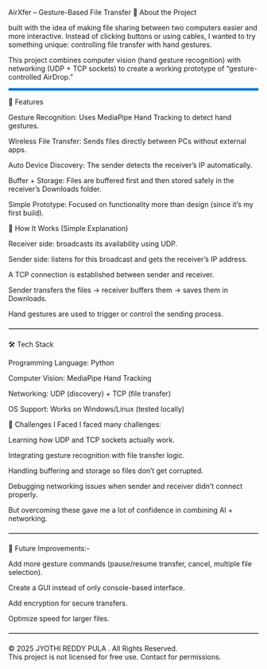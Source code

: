 
AirXfer – Gesture-Based File Transfer
🌟 About the Project

built with the idea of making file sharing between two computers easier and more interactive. Instead of clicking buttons or using cables, I wanted to try something unique: controlling file transfer with hand gestures.

This project combines computer vision (hand gesture recognition) with networking (UDP + TCP sockets) to create a working prototype of “gesture-controlled AirDrop.”


<hr style="border: none; height: 5px; background-color: #0078D7; border-radius: 5px;">

🔹 Features

Gesture Recognition: Uses MediaPipe Hand Tracking to detect hand gestures.

Wireless File Transfer: Sends files directly between PCs without external apps.

Auto Device Discovery: The sender detects the receiver’s IP automatically.

Buffer + Storage: Files are buffered first and then stored safely in the receiver’s Downloads folder.

Simple Prototype: Focused on functionality more than design (since it’s my first build).

🔹 How It Works (Simple Explanation)

Receiver side: broadcasts its availability using UDP.

Sender side: listens for this broadcast and gets the receiver’s IP address.

A TCP connection is established between sender and receiver.

Sender transfers the files → receiver buffers them → saves them in Downloads.

Hand gestures are used to trigger or control the sending process.


<hr style="border: 1px solid #ccc; margin: 20px 0;">


🛠️ Tech Stack

Programming Language: Python

Computer Vision: MediaPipe Hand Tracking

Networking: UDP (discovery) + TCP (file transfer)

OS Support: Works on Windows/Linux (tested locally)

🔹 Challenges I Faced
 I faced many challenges:

Learning how UDP and TCP sockets actually work.

Integrating gesture recognition with file transfer logic.

Handling buffering and storage so files don’t get corrupted.

Debugging networking issues when sender and receiver didn’t connect properly.

But overcoming these gave me a lot of confidence in combining AI + networking.


<hr style="border: 1px solid #ccc; margin: 20px 0;">


🚀 Future Improvements:-

Add more gesture commands (pause/resume transfer, cancel, multiple file selection).

Create a GUI instead of only console-based interface.

Add encryption for secure transfers.

Optimize speed for larger files.


<hr style="border: 1px solid #ccc; margin: 20px 0;">



© 2025 JYOTHI REDDY PULA . All Rights Reserved.  
This project is not licensed for free use. Contact for permissions.
